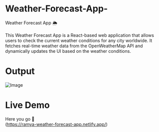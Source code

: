 # Weather-Forecast-App-
Weather Forecast App 🌦️<br><br>
This Weather Forecast App is a React-based web application that allows users to check the current weather conditions for any city worldwide. It fetches real-time weather data from the OpenWeatherMap API and dynamically updates the UI based on the weather conditions.<br>
# Output
![Image](https://github.com/user-attachments/assets/fd011a55-cba2-4502-8dfd-e9e0b3021a8d)
# Live Demo
Here you go 🚀<br>
(https://ramya-weather-forecast-app.netlify.app/)
